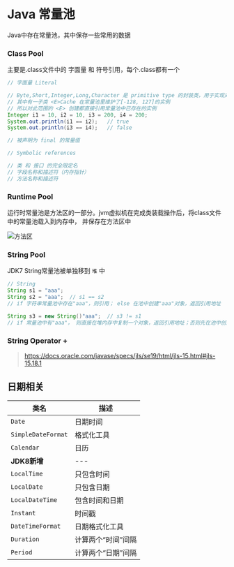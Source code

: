 # Java 常量池

Java中存在常量池，其中保存一些常用的数据

### Class Pool
主要是.class文件中的 字面量 和 符号引用，每个.class都有一个
```java
// 字面量 Literal

// Byte,Short,Integer,Long,Character 是 primitive type 的封装类，用于实现对象操作
// 其中有一子类 <E>Cache 在常量池里维护了[-128, 127]的实例
// 所以对此范围的 <E> 创建都直接引用常量池中已存在的实例
Integer i1 = 10, i2 = 10, i3 = 200, i4 = 200;   
System.out.println(i1 == i2);   // true
System.out.println(i3 == i4);   // false

// 被声明为 final 的常量值
```
```java
// Symbolic references

// 类 和 接口 的完全限定名
// 字段名称和描述符（内存指针）
// 方法名称和描述符

```
### Runtime Pool
运行时常量池是方法区的一部分。jvm虚拟机在完成类装载操作后，将class文件中的常量池载入到内存中，
并保存在方法区中

![](https://img-blog.csdnimg.cn/6fecceb4f8f544d7ae587577132a0591.png?x-oss-process=image/watermark,type_d3F5LXplbmhlaQ,shadow_50,text_Q1NETiBASVRfX2xlYXJuaW5n,size_13,color_FFFFFF,t_70,g_se,x_16 "方法区")

### String Pool
JDK7 String常量池被单独移到 `堆` 中
```java
// String
String s1 = "aaa";
String s2 = "aaa";  // s1 == s2
// if 字符串常量池中存在"aaa"，则引用； else 在池中创建"aaa"对象，返回引用地址

String s3 = new String()"aaa";  // s3 != s1
// if 常量池中有"aaa"， 则直接在堆内存中复制一个对象，返回引用地址；否则先在池中创建，然后再在堆中复制创建一个

```

### String Operator +
> https://docs.oracle.com/javase/specs/jls/se19/html/jls-15.html#jls-15.18.1

## 日期相关
| 类名                 | 描述         |
|--------------------|------------|
| `Date`             | 日期时间       |
| `SimpleDateFormat` | 格式化工具      |
| `Calendar`         | 日历         |
| **JDK8新增**         | ---        |
| `LocalTime`        | 只包含时间      |
| `LocalDate`        | 只包含日期      |
| `LocalDateTime`    | 包含时间和日期    |
| `Instant`          | 时间戳        |
| `DateTimeFormat`   | 日期格式化工具    |
| `Duration`         | 计算两个“时间”间隔 |
| `Period`           | 计算两个“日期”间隔 |

